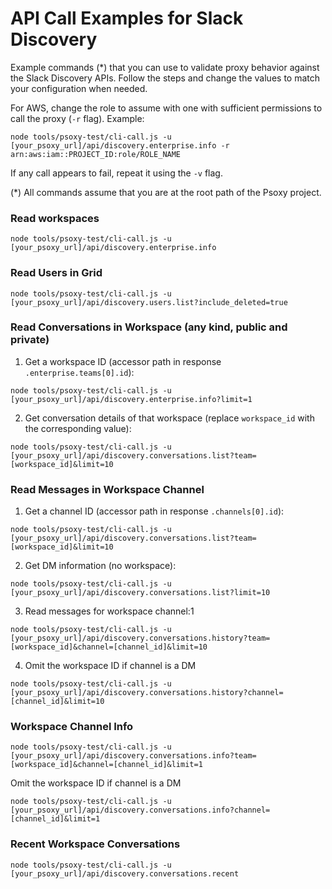 # API Call Examples for Slack Discovery

Example commands (\*) that you can use to validate proxy behavior against the Slack Discovery APIs.
Follow the steps and change the values to match your configuration when needed.

For AWS, change the role to assume with one with sufficient permissions to call the proxy (`-r`
flag). Example:

```shell
node tools/psoxy-test/cli-call.js -u [your_psoxy_url]/api/discovery.enterprise.info -r arn:aws:iam::PROJECT_ID:role/ROLE_NAME
```

If any call appears to fail, repeat it using the `-v` flag.

(\*) All commands assume that you are at the root path of the Psoxy project.

### Read workspaces

```shell
node tools/psoxy-test/cli-call.js -u [your_psoxy_url]/api/discovery.enterprise.info
```

### Read Users in Grid

```shell
node tools/psoxy-test/cli-call.js -u [your_psoxy_url]/api/discovery.users.list?include_deleted=true
```

### Read Conversations in Workspace (any kind, public and private)

1. Get a workspace ID (accessor path in response `.enterprise.teams[0].id`):

```shell
node tools/psoxy-test/cli-call.js -u [your_psoxy_url]/api/discovery.enterprise.info?limit=1
```

2. Get conversation details of that workspace (replace `workspace_id` with the corresponding value):

```shell
node tools/psoxy-test/cli-call.js -u [your_psoxy_url]/api/discovery.conversations.list?team=[workspace_id]&limit=10
```

### Read Messages in Workspace Channel

1. Get a channel ID (accessor path in response `.channels[0].id`):

```shell
node tools/psoxy-test/cli-call.js -u [your_psoxy_url]/api/discovery.conversations.list?team=[workspace_id]&limit=10
```

2. Get DM information (no workspace):

```shell
node tools/psoxy-test/cli-call.js -u [your_psoxy_url]/api/discovery.conversations.list?limit=10
```

3. Read messages for workspace channel:1

```shell
node tools/psoxy-test/cli-call.js -u [your_psoxy_url]/api/discovery.conversations.history?team=[workspace_id]&channel=[channel_id]&limit=10
```

4. Omit the workspace ID if channel is a DM

```shell
node tools/psoxy-test/cli-call.js -u [your_psoxy_url]/api/discovery.conversations.history?channel=[channel_id]&limit=10
```

### Workspace Channel Info

```shell
node tools/psoxy-test/cli-call.js -u [your_psoxy_url]/api/discovery.conversations.info?team=[workspace_id]&channel=[channel_id]&limit=1
```

Omit the workspace ID if channel is a DM

```shell
node tools/psoxy-test/cli-call.js -u [your_psoxy_url]/api/discovery.conversations.info?channel=[channel_id]&limit=1
```

### Recent Workspace Conversations

```shell
node tools/psoxy-test/cli-call.js -u [your_psoxy_url]/api/discovery.conversations.recent
```
